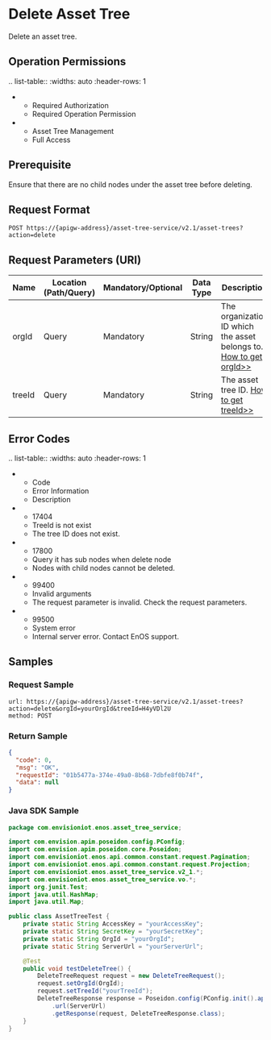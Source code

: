 # Delete Asset Tree

Delete an asset tree.

## Operation Permissions

.. list-table::
   :widths: auto
   :header-rows: 1

   * - Required Authorization
     - Required Operation Permission
   * - Asset Tree Management
     - Full Access

## Prerequisite

Ensure that there are no child nodes under the asset tree before deleting.

## Request Format

```
POST https://{apigw-address}/asset-tree-service/v2.1/asset-trees?action=delete

```

## Request Parameters (URI)

| Name | Location (Path/Query) | Mandatory/Optional | Data Type | Description |
|---------------|------------------|----------|-----------|--------------|
| orgId         | Query            | Mandatory     | String    | The organization ID which the asset belongs to. [How to get orgId>>](/docs/api/en/2.1.0/api_faqs#how-to-get-organization-id-orgid-orgid)                |
| treeId        | Query            | Mandatory    | String    | The asset tree ID. [How to get treeId>>](/docs/api/en/2.1.0/api_faqs.html#how-to-get-the-id-of-an-asset-tree)        |



## Error Codes

.. list-table::
   :widths: auto
   :header-rows: 1

   * - Code
     - Error Information
     - Description
   * - 17404
     - TreeId is not exist
     - The tree ID does not exist.
   * - 17800
     - Query it has sub nodes when delete node
     - Nodes with child nodes cannot be deleted.
   * - 99400
     - Invalid arguments
     - The request parameter is invalid. Check the request parameters.
   * - 99500
     - System error
     - Internal server error. Contact EnOS support.




## Samples

### Request Sample

```
url: https://{apigw-address}/asset-tree-service/v2.1/asset-trees?action=delete&orgId=yourOrgId&treeId=H4yVDl2U
method: POST 
```

### Return Sample

```json
{
  "code": 0,
  "msg": "OK",
  "requestId": "01b5477a-374e-49a0-8b68-7dbfe8f0b74f",
  "data": null
}
```

### Java SDK Sample

```java
package com.envisioniot.enos.asset_tree_service;

import com.envision.apim.poseidon.config.PConfig;
import com.envision.apim.poseidon.core.Poseidon;
import com.envisioniot.enos.api.common.constant.request.Pagination;
import com.envisioniot.enos.api.common.constant.request.Projection;
import com.envisioniot.enos.asset_tree_service.v2_1.*;
import com.envisioniot.enos.asset_tree_service.vo.*;
import org.junit.Test;
import java.util.HashMap;
import java.util.Map;

public class AssetTreeTest {
    private static String AccessKey = "yourAccessKey";
    private static String SecretKey = "yourSecretKey";
    private static String OrgId = "yourOrgId";
    private static String ServerUrl = "yourServerUrl";

    @Test
    public void testDeleteTree() {
        DeleteTreeRequest request = new DeleteTreeRequest();
        request.setOrgId(OrgId);
        request.setTreeId("yourTreeId");
        DeleteTreeResponse response = Poseidon.config(PConfig.init().appKey(AccessKey).appSecret(SecretKey).debug())
            .url(ServerUrl)
            .getResponse(request, DeleteTreeResponse.class);
    }
}
```